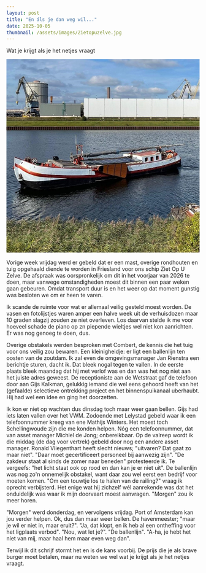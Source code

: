 ```yaml
---
layout: post
title: "En áls je dan weg wil..."
date: 2025-10-05
thumbnail: /assets/images/Zietopuzelve.jpg
---
```


Wat je krijgt als je het netjes vraagt

![Alt-tekst](https://github.com/Klikblitser/VBBSKW/blob/main/assets/images/Zietopuzelve.jpg?raw=true)

Vorige week vrijdag werd er gebeld dat er een mast, overige rondhouten en tuig opgehaald diende te worden in Friesland voor ons schip Ziet Op U Zelve. De afspraak was oorspronkelijk om dit in het voorjaar van 2026 te doen, maar vanwege omstandigheden moest dit binnen een paar weken gaan gebeuren. Omdat transport duur is en het weer op dat moment gunstig was besloten we om er heen te varen. 

Ik scande de ruimte voor wat er allemaal veilig gesteld moest worden. De vasen en fotolijstjes waren amper een halve week uit de verhuisdozen maar 10 graden slagzij zouden ze niet overleven. Los daarvan stelde ik me voor hoeveel schade de piano op zn piepende wieltjes wel niet kon aanrichten. Er was nog genoeg te doen, dus. 

Overige obstakels werden besproken met Combert, de kennis die het tuig voor ons veilig zou bewaren. Een kleinigheidje: er ligt een ballenlijn ten oosten van de zoutdam. Ik zal even de omgevingsmanager Jan Rienstra een berichtje sturen, dacht ik. Dat bleek nogal tegen te vallen. In de eerste plaats bleek maandag dat hij met verlof was en dan was het nog niet aan het juiste adres geweest. De receptioniste aan de Wetstraat gaf de telefoon door aan Gijs Kalkman, gelukkig iemand die wel eens gehoord heeft van het (gefaalde) selectieve ontrekking project en het binnenspuikanaal uberhaubt. Hij had wel een idee en ging het doorzetten. 

Ik kon er niet op wachten dus dinsdag toch maar weer gaan bellen. Gijs had iets laten vallen over het VWM. Zodoende met Lelystad gebeld waar ik een telefoonnummer kreeg van ene Mathijs Winters. Het moest toch Schellingwoude zijn die me konden helpen. Nóg een telefoonnummer, dat van asset manager Michiel de Jong; onbereikbaar. Op de valreep wordt ik die middag (de dag voor vertrek) gebeld door nog een andere asset manager. Ronald Vliegenthart heeft slecht nieuws; "uitvaren? Dat gaat zo maar niet". "Daar moet gecertificeert personeel bij aanwezig zijn". "De zakdeur staat al sinds de zomer naar beneden" protesteerde ik. Te vergeefs: "het licht staat ook op rood en dan kan je er niet uit". De ballenlijn was nog zo'n onnemelijk obstakel, want daar zou wel eerst een bedrijf voor moeten komen. "Om een touwtje los te halen van de railing?" vraag ik oprecht verbijsterd. Het enige wat hij zichzelf wél aanrekende was dat het onduidelijk was waar ik mijn doorvaart moest aanvragen. "Morgen" zou ik meer horen. 

"Morgen" werd donderdag, en vervolgens vrijdag. Port of Amsterdam kan jou verder helpen. Ok, dus dan maar weer bellen. De havenmeester; "maar je wil er niet in, maar eruit?". "Ja, dat klopt, en ik heb al een ontheffing voor het ligplaats verbod". "Nou, wat let je?". "De ballenlijn". "A-ha, je hebt het niet van mij, maar haal hem maar even weg dan". 

Terwijl ik dit schrijf stormt het en is de kans voorbij. De prijs die je als brave burger moet betalen, maar nu weten we wel wat je krijgt als je het netjes vraagt.
